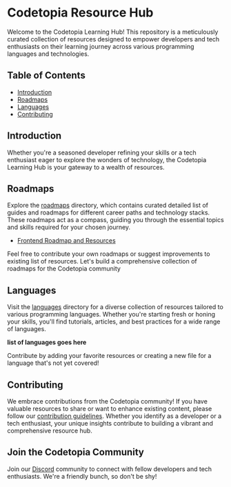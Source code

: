 # Codetopia Resource Hub

Welcome to the Codetopia Learning Hub! This repository is a meticulously curated collection of resources designed to empower developers and tech enthusiasts on their learning journey across various programming languages and technologies.

## Table of Contents
- [Introduction](#introduction)
- [Roadmaps](#roadmaps)
- [Languages](#languages)
- [Contributing](#contributing)

## Introduction

Whether you're a seasoned developer refining your skills or a tech enthusiast eager to explore the wonders of technology, the Codetopia Learning Hub is your gateway to a wealth of resources. 

## Roadmaps

Explore the [roadmaps](/roadmaps/) directory, which contains curated detailed list of guides and roadmaps for different career paths and technology stacks. These roadmaps act as a compass, guiding you through the essential topics and skills required for your chosen journey.

- [Frontend Roadmap and Resources](/roadmaps/frontend.md)

Feel free to contribute your own roadmaps or suggest improvements to existing list of resources. Let's build a comprehensive collection of roadmaps for the Codetopia community

## Languages

Visit the [languages](/langauges) directory for a diverse collection of resources tailored to various programming languages. Whether you're starting fresh or honing your skills, you'll find tutorials, articles, and best practices for a wide range of languages.

**list of languages goes here**

Contribute by adding your favorite resources or creating a new file for a language that's not yet covered!

## Contributing

We embrace contributions from the Codetopia community! If you have valuable resources to share or want to enhance existing content, please follow our [contribution guidelines](CONTRIBUTING.md). Whether you identify as a developer or a tech enthusiast, your unique insights contribute to building a vibrant and comprehensive resource hub.

## Join the Codetopia Community

Join our [Discord](https://discord.gg/qr7ncUrM6b) community to connect with fellow developers and tech enthusiasts. We're a friendly bunch, so don't be shy!
